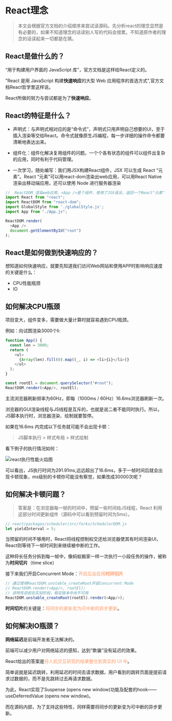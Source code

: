 # React理念
> 本文会根据官方文档的介绍顺序来尝试读源码。先分析react的理念显然是有必要的，如果不知道理念的话读别人写的代码会很累。不知道原作者的理念的话读起来一切都是在猜。

## React是做什么的？
“用于构建用户界面的 JavaScript 库”，官方文档是这样给React定义的。

"React 是用 JavaScript 构建**快速响应**的大型 Web 应用程序的首选方式",官方文档React哲学里这样说。

React所做的努力与尝试都是为了**快速响应**。

## React的特征是什么？
- 声明式：与声明式相对应的是“命令式”，声明式只用声明自己想要的UI，至于插入渲染等交给React。命令式就像原生JS编程，每一步详细的操作命令都要清晰地表达出来。

- 组件化：组件化解决复用组件的问题。一个个各有状态的组件可以组件出复杂的应用，同时有利于代码管理。

- 一次学习，随处编写：我们用JSX构建React组件，JSX 可以生成 React “元素”。React “元素”可以用react-dom渲染出web应用，可以用React Native 渲染出移动端应用，还可以使用 Node 进行服务器渲染

```javascript
//  ReactDOM 渲染web应用，<App />是个组件，使用了JSX语法，返回一个React"元素"
import React from "react";
import ReactDOM from "react-dom";
import GlobalStyle from './globalStyle.js';
import App from "./App.js";

ReactDOM.render(
  <App />
  document.getElementById("root")
);
```

## React是如何做到快速响应的？
想知道如何快速响应，就要先知道我们访问Web网站和使用APP时影响响应速度的关键是什么：
- CPU性能瓶颈
- IO

## 如何解决CPU瓶颈
项目变大，组件变多，需要做大量计算时就容易遇到CPU瓶颈。

例如：向试图渲染3000个li:

```javascript
function App() {
  const len = 3000;
  return (
    <ul>
      {Array(len).fill(0).map((_, i) => <li>{i}</li>)}
    </ul>
  );
}

const rootEl = document.querySelector("#root");
ReactDOM.render(<App/>, rootEl); 

```

主流浏览器刷新频率为60Hz，即每（1000ms / 60Hz）16.6ms浏览器刷新一次。

浏览器的GUI渲染线程与JS线程是互斥的，也就是说二者不能同时执行。所以，JS脚本执行时，浏览器渲染、绘制就要暂停。

如果在16.6ms 内完成以下任务就可能不会出现卡顿：
> JS脚本执行  > 样式布局 > 样式绘制

看下例子的执行情况如何：

![react执行性能火焰图](https://p1-juejin.byteimg.com/tos-cn-i-k3u1fbpfcp/fa51f399dda1425a8f796f498a17d7f2~tplv-k3u1fbpfcp-watermark.image)

可以看出，JS执行时间为291.91ms,远远超出了16.6ms，多于一帧时间后就会出现卡顿现象，ms级别的卡顿你可能没有察觉，如果改成30000次呢？

## 如何解决卡顿问题？
> 答案是：在浏览器每一帧的时间中，预留一些时间给JS线程，React 利用这部分时间更新组件（源码中可以看到预留时间为5ms）。

```javascript
// react/packages/scheduler/src/forks/SchedulerDOM.js
let yieldInterval = 5;
```
当预留的时间不够用时，React将线程控制权交还给浏览器使其有时间渲染UI，React则等待下一帧时间到来继续被中断的工作。

这种将长任务分拆到每一帧中，像蚂蚁搬家一样一次执行一小段任务的操作，被称为**时间切片**（time slice）

接下来我们开启Concurrent Mode：<span style="color: #ff9966">开启后会启用**时间切片**</span>

```javascript
// 通过使用ReactDOM.unstable_createRoot开启Concurrent Mode
// ReactDOM.render(<App/>, rootEl);  
// 该特性目前在实验阶段，稳定版本中尚不可用
ReactDOM.unstable_createRoot(rootEl).render(<App/>);
```

**时间切片**的关键是：<span style="color: #ff9966">将同步的更新变为可中断的异步更新</span>。


## 如何解决IO瓶颈？

**网络延迟**是前端开发者无法解决的。

前端可以减少用户对网络延迟的感知，达到“欺骗”没有延迟的效果。

React给出的答案是<span style="color: #ff9966">将人机交互研究的结果整合到真实的 UI 中</span>。

简单说就是延迟跳转，利用延迟的时间去请求数据，用户看到的跳转页面是提前请求过数据的，而不是先跳转过去再请求数据。

为此，React实现了Suspense (opens new window)功能及配套的hook——useDeferredValue (opens new window)。

而在源码内部，为了支持这些特性，同样需要将同步的更新变为可中断的异步更新。

